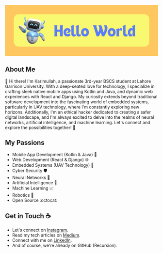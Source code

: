 <div align="center">
  <img src="https://raw.githubusercontent.com/griffin-k/griffin-k/main/banner.png" alt="Hello">
</div>

## About Me
👋 Hi there! I'm Karimullah, a passionate 3rd-year BSCS student at Lahore Garrison University. With a deep-seated love for technology, I specialize in crafting sleek native mobile apps using Kotlin and Java, and dynamic web experiences with React and Django. My curiosity extends beyond traditional software development into the fascinating world of embedded systems, particularly in UAV technology, where I'm constantly exploring new horizons. Additionally, I'm an ethical hacker dedicated to creating a safer digital landscape, and I'm always excited to delve into the realms of neural networks, artificial intelligence, and machine learning. Let's connect and explore the possibilities together! 🚀

## My Passions
- Mobile App Development (Kotlin & Java) 📱
- Web Development (React & Django) 🌐
- Embedded Systems (UAV Technology) 🚁
- Cyber Security :shield:
- Neural Networks :brain:
- Artificial Intelligence :robot:
- Machine Learning :chart_with_upwards_trend:
- Robotics 🤖
- Open Source :octocat:

## Get in Touch :coffee:

- Let's connect on [Instagram](https://www.instagram.com/griffin___3).
- Read my tech articles on [Medium](https://medium.com/@griffin-k).
- Connect with me on [LinkedIn]().
- And of course, we're already on GitHub (Recursion).
